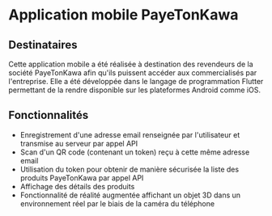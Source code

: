 # Application mobile PayeTonKawa

## Destinataires

Cette application mobile a été réalisée à destination des revendeurs de la société PayeTonKawa afin qu'ils puissent accéder aux commercialisés par l'entreprise.
Elle a été développée dans le langage de programmation Flutter permettant de la rendre disponible sur les plateformes Android comme iOS.

## Fonctionnalités

- Enregistrement d'une adresse email renseignée par l'utilisateur et transmise au serveur par appel API
- Scan d'un QR code (contenant un token) reçu à cette même adresse email
- Utilisation du token pour obtenir de manière sécurisée la liste des produits PayeTonKawa par appel API
- Affichage des détails des produits
- Fonctionnalité de réalité augmentée affichant un objet 3D dans un environnement réel par le biais de la caméra du téléphone
